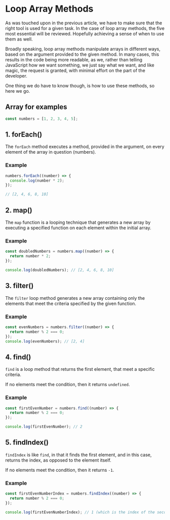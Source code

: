 # Loop Array Methods

As was touched upon in the previous article, we have to make sure that the right tool is used for a given task.
In the case of loop array methods, the five most essential will be reviewed. Hopefully achieving a sense of when to use them as well.

Broadly speaking, loop array methods manipulate arrays in different ways, based on the argument provided to the given method.
In many cases, this results in the code being more readable, as we, rather than telling JavaScript how we want something, we just say what we want, and like magic, the request is granted, with minimal effort on the part of the developer.

One thing we do have to know though, is how to use these methods, so here we go.

## Array for examples

```js
const numbers = [1, 2, 3, 4, 5];
```

## 1. forEach()

The `forEach` method executes a method, provided in the argument, on every element of the array in question (numbers).

### Example

```js
numbers.forEach((number) => {
  console.log(number * 2);
});

// [2, 4, 6, 8, 10]
```

## 2. map()

The `map` function is a looping technique that generates a new array by executing a specified function on each element within the initial array.

### Example

```js
const doubledNumbers = numbers.map((number) => {
  return number * 2;
});

console.log(doubledNumbers); // [2, 4, 6, 8, 10]
```

## 3. filter()

The `filter` loop method generates a new array containing only the elements that meet the criteria specified by the given function.

### Example

```js
const evenNumbers = numbers.filter((number) => {
  return number % 2 === 0;
});
console.log(evenNumbers); // [2, 4]
```


## 4. find()

`find` is a loop method that returns the first element, that meet a specific criteria.

If no elements meet the condition, then it returns `undefined`.

### Example

```js
const firstEvenNumber = numbers.find((number) => {
  return number % 2 === 0;
});

console.log(firstEvenNumber); // 2
```



## 5. findIndex()

`findIndex` is like `find`, in that it finds the first element, and in this case, returns the index, as opposed to the element itself.

If no elements meet the condition, then it returns `-1`.

### Example

```js
const firstEvenNumberIndex = numbers.findIndex((number) => {
  return number % 2 === 0;
});

console.log(firstEvenNumberIndex); // 1 (which is the index of the second element of the array (which is `2`))
```




